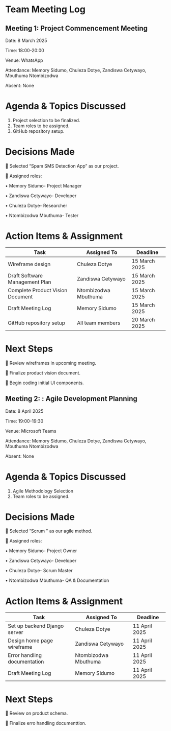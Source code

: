 # Team Meeting Log

## Meeting 1: Project Commencement Meeting

Date: 8 March 2025

Time: 18:00-20:00

Venue: WhatsApp

Attendance: Memory Sidumo, Chuleza Dotye, Zandiswa Cetywayo, Mbuthuma Ntombizodwa

Absent: None

# Agenda & Topics Discussed

1.	Project selection to be finalized.
2.	Team roles to be assigned.
3.	GitHub repository setup.

# Decisions Made

	Selected “Spam SMS Detection App” as our project.

	Assigned roles:

•	Memory Sidumo- Project Manager

•	Zandiswa Cetywayo- Developer

•	Chuleza Dotye- Researcher

•	Ntombizodwa Mbuthuma- Tester

# Action Items & Assignment

| Task | Assigned To | Deadline |
|-----------|----------------------|------------|
| Wireframe design | Chuleza Dotye | 15 March 2025 |
| Draft Software Management Plan | Zandiswa Cetywayo | 15 March 2025 |
| Complete Product Vision Document | Ntombizodwa Mbuthuma | 15 March 2025 |
| Draft Meeting Log | Memory Sidumo | 15 March 2025 |
| GitHub repository setup | All team members | 20 March 2025 |


# Next Steps

	Review wireframes in upcoming meeting.

	Finalize product vision document.

	Begin coding initial UI components.


## Meeting 2: : Agile Development Planning

Date: 8 April 2025

Time: 19:00-19:30

Venue: Microsoft Teams

Attendance: Memory Sidumo, Chuleza Dotye, Zandiswa Cetywayo, Mbuthuma Ntombizodwa

Absent: None

# Agenda & Topics Discussed

1.  Agile Methodology Selection 
2.	Team roles to be assigned.

# Decisions Made

	Selected “Scrum " as our agile method.

	Assigned roles:

•	Memory Sidumo- Project Owner

•	Zandiswa Cetywayo- Developer

•	Chuleza Dotye- Scrum Master

•	Ntombizodwa Mbuthuma- QA & Documentation

# Action Items & Assignment

| Task | Assigned To | Deadline |
|-----------|----------------------|------------|
| Set up backend Django server | Chuleza Dotye | 11 April 2025 |
| Design home page wireframe  | Zandiswa Cetywayo | 11 April 2025 |
| Error handling documentation | Ntombizodwa Mbuthuma |11 April 2025 |
| Draft Meeting Log | Memory Sidumo | 11 April 2025 |


# Next Steps

	Review on product schema.

	Finalize erro handling documenttion.
